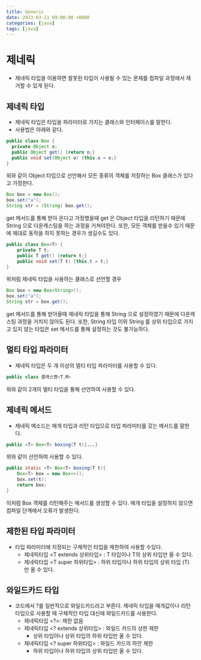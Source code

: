 ```yaml
---
title: Generic
date: 2023-03-21 09:00:00 +0800
categories: [java]
tags: [java]
---
```


# 제네릭
- 제네릭 타입을 이용하면 잘못된 타입이 사용될 수 있는 문제를 컴파일 과정에서 제거할 수 있게 된다.

## 제네릭 타입
- 제네릭 타입은 타입을 파라미터로 가지는 클래스와 인터페이스를 말한다.
- 사용법은 아래와 같다.
```java
public class Box {
  private Object o;
  public Object get() {return o;}
  public void set(Object o) {this.o = o;}
}
```
위와 같이 Object 타입으로 선언해서 모든 종류의 객체를 저장하는 Box 클래스가 있다고 가정한다.

```java
Box box = new Box();
box.set("a");
String str = (String) box.get();
```
get 메서드를 통해 받아 온다고 가정했을때 get 은 Object 타입을 리턴하기 때문에 String 으로 다운캐스팅을 하는 과정을 거쳐야한다.
또한, 모든 객체를 받을수 있기 때문에 제대로 동작을 하지 못하는 경우가 생길수도 있다.

```java
public class Box<T> {
    private T t;
    public T get() {return t;}
    public void set(T t) {this.t = t;}
}
```
위처럼 제네릭 타입을 사용하는 클래스로 선언할 경우
```java
Box box = new Box<String>();
box.set("a");
String str = box.get();
```
get 메서드를 통해 받아올때 제네릭 타입을 통해 String 으로 설정하였기 때문에 다운캐스팅 과정을 거치지 않아도 된다.
또한, String 타입 이외 String 를 상위 타입으로 가지고 있지 않는 타입은 set 메서드를 통해 설정하는 것도 불가능하다.

## 멀티 타입 파라미터
- 제네릭 타입은 두 개 이상의 멀티 타입 파라미터를 사용할 수 있다.
```java
public class 클래스명<T,M>
```
위와 같이 2개의 멀티 타입을 통해 선언하여 사용할 수 있다.

## 제네릭 메서드
- 제네릭 메소드는 매개 타입과 리턴 타입으로 타입 파라미터를 갖는 메서드를 말한다.
```java
public <T> Box<T> boxing(T t){...}
```
위와 같이 선언하여 사용할 수 있다.
```java
public static <T> Box<T> boxing(T t){
    Box<T> box = new Box<>();
    box.set(t);
    return box;
}
```
이처럼 Box 객체를 리턴해주는 메서드를 생성할 수 있다. 매개 타입을 설정하지 않으면 컴파일 단계에서 오류가 발생한다.
## 제한된 타입 파라미터
- 타입 파라미터에 지정되는 구체적인 타입을 제한하여 사용할 수있다.
  - 제네릭타입 \<T extends 상위타입\> : T 타입이나 T의 상위 타입만 올 수 있다.
  - 제네릭타입 \<T super 하위타입\> : 하위 타입이나 하위 타입의 상위 타입 (T) 만 올 수 있다.

## 와일드카드 타입
- 코드에서 ?를 일반적으로 와일드카드라고 부른다. 제네릭 타입을 매개값이나 리턴 타입으로 사용할 때 구체적인 타입 대신에 와일드카드를 사용한다.
  - 제네릭타입 \<?\>: 제한 없음
  - 제네릭타입 \<? extends 상위타입\> : 와일드 카드의 상한 제한
    - 상위 타입이나 상위 타입의 하위 타입만 올 수 있다.
  - 제네릭타입 \<? super 하위타입\> : 와일드 카드의 하안 제한
    - 하위 타입이나 하위 타입의 상위 타입만 올 수 있다.
